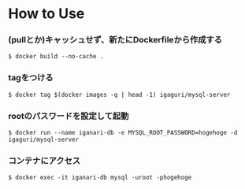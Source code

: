 # How to Use

### (pullとか)キャッシュせず、新たにDockerfileから作成する

```
$ docker build --no-cache .
```

### tagをつける

```
$ docker tag $(docker images -q | head -1) igaguri/mysql-server
```

### rootのパスワードを設定して起動

```
$ docker run --name iganari-db -e MYSQL_ROOT_PASSWORD=hogehoge -d  igaguri/mysql-server
```

### コンテナにアクセス

```
$ docker exec -it iganari-db mysql -uroot -phogehoge
```
